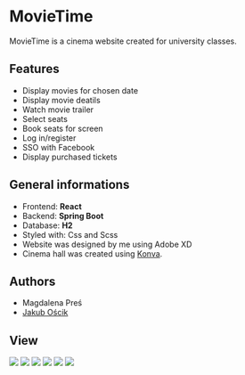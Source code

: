 # **MovieTime**
MovieTime is a cinema website created for university classes.

## **Features**
- Display movies for chosen date
- Display movie deatils
- Watch movie trailer
- Select seats
- Book seats for screen
- Log in/register
- SSO with Facebook
- Display purchased tickets

## **General informations**
- Frontend: **React**
- Backend: **Spring Boot**
- Database: **H2**
- Styled with: Css and Scss
- Website was designed by me using Adobe XD
- Cinema hall was created using [Konva](https://konvajs.org/docs/react/index.html).

## **Authors**
- Magdalena Preś
- [Jakub Ościk](https://github.com/Zvinn)

## **View**

<img src="https://user-images.githubusercontent.com/80152110/175991008-6294040f-1107-4fbf-acfd-88176097f7a3.jpg">

<img src="https://user-images.githubusercontent.com/80152110/175991014-5ce77e20-77a3-4948-8986-7b9849bb6297.jpg">

<img src="https://user-images.githubusercontent.com/80152110/175991016-9c866180-f883-4f15-aada-9d1a075262cb.jpg">

<img src="https://user-images.githubusercontent.com/80152110/175991038-30909019-aeb6-4dff-9ee2-bedea93cd288.jpg">

<img src="https://user-images.githubusercontent.com/80152110/175991024-e09a27a4-a601-48f1-b4e9-b5e11ee15432.jpg">

<img src="https://user-images.githubusercontent.com/80152110/175991021-def268a1-6818-452c-95ef-e5799041c6c8.jpg">
